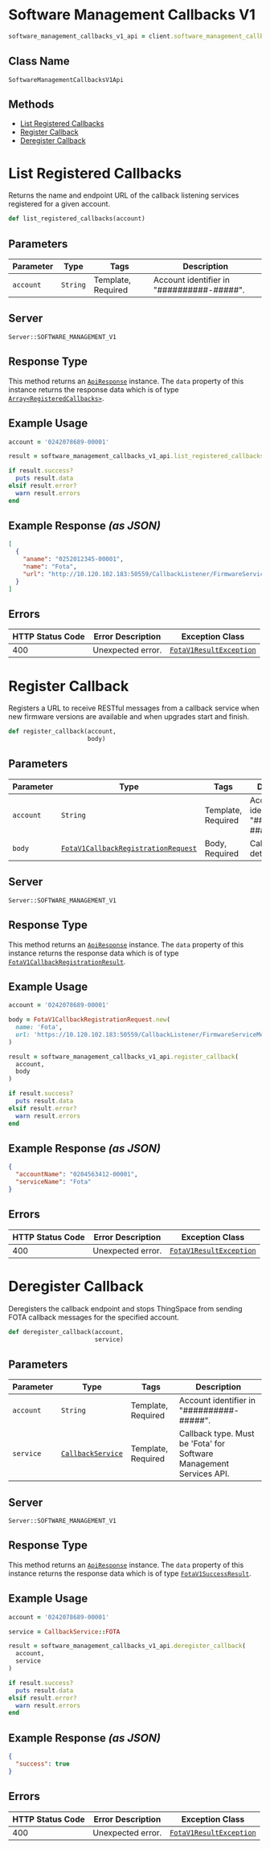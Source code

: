 # Software Management Callbacks V1

```ruby
software_management_callbacks_v1_api = client.software_management_callbacks_v1
```

## Class Name

`SoftwareManagementCallbacksV1Api`

## Methods

* [List Registered Callbacks](../../doc/controllers/software-management-callbacks-v1.md#list-registered-callbacks)
* [Register Callback](../../doc/controllers/software-management-callbacks-v1.md#register-callback)
* [Deregister Callback](../../doc/controllers/software-management-callbacks-v1.md#deregister-callback)


# List Registered Callbacks

Returns the name and endpoint URL of the callback listening services registered for a given account.

```ruby
def list_registered_callbacks(account)
```

## Parameters

| Parameter | Type | Tags | Description |
|  --- | --- | --- | --- |
| `account` | `String` | Template, Required | Account identifier in "##########-#####". |

## Server

`Server::SOFTWARE_MANAGEMENT_V1`

## Response Type

This method returns an [`ApiResponse`](../../doc/api-response.md) instance. The `data` property of this instance returns the response data which is of type [`Array<RegisteredCallbacks>`](../../doc/models/registered-callbacks.md).

## Example Usage

```ruby
account = '0242078689-00001'

result = software_management_callbacks_v1_api.list_registered_callbacks(account)

if result.success?
  puts result.data
elsif result.error?
  warn result.errors
end
```

## Example Response *(as JSON)*

```json
[
  {
    "aname": "0252012345-00001",
    "name": "Fota",
    "url": "http://10.120.102.183:50559/CallbackListener/FirmwareServiceMessages.asmx"
  }
]
```

## Errors

| HTTP Status Code | Error Description | Exception Class |
|  --- | --- | --- |
| 400 | Unexpected error. | [`FotaV1ResultException`](../../doc/models/fota-v1-result-exception.md) |


# Register Callback

Registers a URL to receive RESTful messages from a callback service when new firmware versions are available and when upgrades start and finish.

```ruby
def register_callback(account,
                      body)
```

## Parameters

| Parameter | Type | Tags | Description |
|  --- | --- | --- | --- |
| `account` | `String` | Template, Required | Account identifier in "##########-#####". |
| `body` | [`FotaV1CallbackRegistrationRequest`](../../doc/models/fota-v1-callback-registration-request.md) | Body, Required | Callback details. |

## Server

`Server::SOFTWARE_MANAGEMENT_V1`

## Response Type

This method returns an [`ApiResponse`](../../doc/api-response.md) instance. The `data` property of this instance returns the response data which is of type [`FotaV1CallbackRegistrationResult`](../../doc/models/fota-v1-callback-registration-result.md).

## Example Usage

```ruby
account = '0242078689-00001'

body = FotaV1CallbackRegistrationRequest.new(
  name: 'Fota',
  url: 'https://10.120.102.183:50559/CallbackListener/FirmwareServiceMessages.asmx'
)

result = software_management_callbacks_v1_api.register_callback(
  account,
  body
)

if result.success?
  puts result.data
elsif result.error?
  warn result.errors
end
```

## Example Response *(as JSON)*

```json
{
  "accountName": "0204563412-00001",
  "serviceName": "Fota"
}
```

## Errors

| HTTP Status Code | Error Description | Exception Class |
|  --- | --- | --- |
| 400 | Unexpected error. | [`FotaV1ResultException`](../../doc/models/fota-v1-result-exception.md) |


# Deregister Callback

Deregisters the callback endpoint and stops ThingSpace from sending FOTA callback messages for the specified account.

```ruby
def deregister_callback(account,
                        service)
```

## Parameters

| Parameter | Type | Tags | Description |
|  --- | --- | --- | --- |
| `account` | `String` | Template, Required | Account identifier in "##########-#####". |
| `service` | [`CallbackService`](../../doc/models/callback-service.md) | Template, Required | Callback type. Must be 'Fota' for Software Management Services API. |

## Server

`Server::SOFTWARE_MANAGEMENT_V1`

## Response Type

This method returns an [`ApiResponse`](../../doc/api-response.md) instance. The `data` property of this instance returns the response data which is of type [`FotaV1SuccessResult`](../../doc/models/fota-v1-success-result.md).

## Example Usage

```ruby
account = '0242078689-00001'

service = CallbackService::FOTA

result = software_management_callbacks_v1_api.deregister_callback(
  account,
  service
)

if result.success?
  puts result.data
elsif result.error?
  warn result.errors
end
```

## Example Response *(as JSON)*

```json
{
  "success": true
}
```

## Errors

| HTTP Status Code | Error Description | Exception Class |
|  --- | --- | --- |
| 400 | Unexpected error. | [`FotaV1ResultException`](../../doc/models/fota-v1-result-exception.md) |


